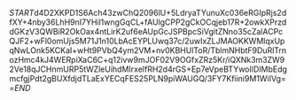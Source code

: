 $START$d4D2XKPD1S6Ach43zwChQ2096lU+5LdryaTYunuXc036eRGIpRjs2dfXY+4nby36LhH9nI7YHil1wngGqCL+fAUlgCPP2gCkOCqjeb17R+2owkXPrzddGKzV3QWBiR2OkOax4ntLirK2uf6eAUpGcJSPBpcSiVgitZNno35cZalACPcQJF2+wFl0omUjs5M71J1n10LbAcEYPLUwq37c/2uwIxZLJMAOKKWMlqxUpqNwLOnk5KCKaI+wHt9PVbQ4ym2VM+nv0KBHUlToR/TblmNHbtF9DuRlTrnozHmc4kJ4WERpiXaC6C+q12ivw9mJOF02V9OGfxZRz5Kr/iQXNk3m3ZW92Ve18qJCHnmURP5tWZleUihdMIrxelfRH2d4rGS+Ep7eVpeBTYwoIlDIMbEdgmcfgjPdt2gBUXfdjdTLaExYECqFES25PLN9piWAUGQ/3FY7Kfiini9M1WiIVg==$END$